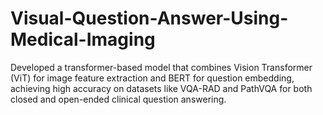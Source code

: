 # Visual-Question-Answer-Using-Medical-Imaging
Developed a transformer-based model that combines Vision Transformer (ViT) for image feature extraction and BERT for question embedding, achieving high accuracy on datasets like VQA-RAD and PathVQA for both closed and open-ended clinical question answering.
